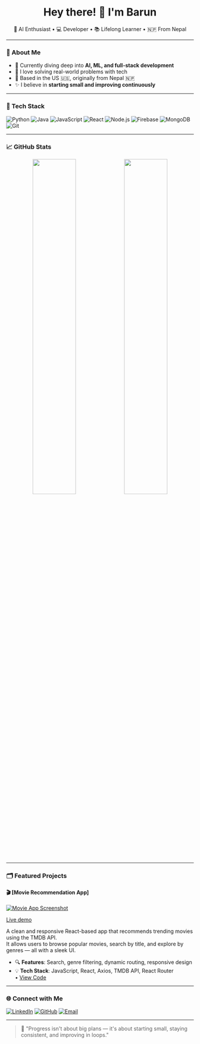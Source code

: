 <h1 align="center">Hey there! 👋 I'm Barun</h1>

<p align="center">
  🚀 AI Enthusiast • 💻 Developer • 📚 Lifelong Learner • 🇳🇵 From Nepal
</p>

---

### 🧠 About Me

- 🌱 Currently diving deep into **AI, ML, and full-stack development**
- 💬 I love solving real-world problems with tech
- 📍 Based in the US 🇺🇸, originally from Nepal 🇳🇵
- ✨ I believe in **starting small and improving continuously**

---

### 🔧 Tech Stack

![Python](https://img.shields.io/badge/-Python-333333?style=flat&logo=python)
![Java](https://img.shields.io/badge/-Java-333333?style=flat&logo=java)
![JavaScript](https://img.shields.io/badge/-JavaScript-333333?style=flat&logo=javascript)
![React](https://img.shields.io/badge/-React-333333?style=flat&logo=react)
![Node.js](https://img.shields.io/badge/-Node.js-333333?style=flat&logo=node.js)
![Firebase](https://img.shields.io/badge/-Firebase-333333?style=flat&logo=firebase)
![MongoDB](https://img.shields.io/badge/-MongoDB-333333?style=flat&logo=mongodb)
![Git](https://img.shields.io/badge/-Git-333333?style=flat&logo=git)

---

### 📈 GitHub Stats

<p align="center">
  <img src="https://github-readme-stats.vercel.app/api?username=barun79&show_icons=true&theme=radical" width="48%" />
  <img src="https://github-readme-streak-stats.herokuapp.com/?user=barun79&theme=radical" width="48%" />
</p>

---

### 🗂️ Featured Projects
#### 🎬 [Movie Recommendation App]

<p align="left">
  <a href="https://mymovierecomendation.netlify.app/">
    <img src="movie_recommendation-ezgif.com-crop.gif" alt="Movie App Screenshot" />
    <p>Live demo</p>
  </a>
</p>

A clean and responsive React-based app that recommends trending movies using the TMDB API.  
It allows users to browse popular movies, search by title, and explore by genres — all with a sleek UI.

- 🔍 **Features**: Search, genre filtering, dynamic routing, responsive design  
- 💡 **Tech Stack**: JavaScript, React, Axios, TMDB API, React Router  
• [View Code](https://github.com/barun79/react_movie_app)
------
### 🌐 Connect with Me

[![LinkedIn](https://img.shields.io/badge/LinkedIn-blue?style=flat&logo=linkedin)](https://www.linkedin.com/in/barun-singh-02b131248/)
[![GitHub](https://img.shields.io/badge/GitHub-black?style=flat&logo=github)](https://github.com/barun79)
[![Email](https://img.shields.io/badge/Email-red?style=flat&logo=gmail)](mailto:barunsingh9869@gmail.com)

---

> 🧭 "Progress isn't about big plans — it's about starting small, staying consistent, and improving in loops."
